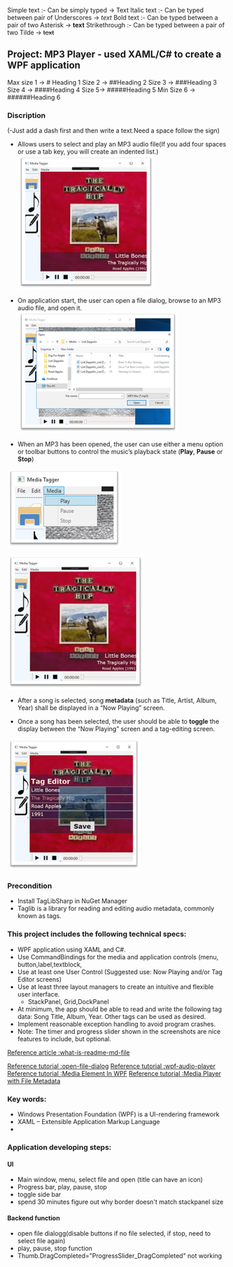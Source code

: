 ﻿Simple text :- Can be simply typed → Text
Italic text :- Can be typed between pair of Underscores → _text_
Bold text :- Can be typed between a pair of two Asterisk → **text**
Strikethrough :- Can be typed between a pair of two Tilde → ~~text~~

## Project: MP3 Player - used XAML/C# to create a WPF application 

Max size 1 → # Heading 1
Size 2 → ##Heading 2
Size 3 → ###Heading 3
Size 4 → ####Heading 4
Size 5→ #####Heading 5
Min Size 6 → ######Heading 6

### Discription
(-Just add a dash first and then write a text.Need a space follow the sign)
- Allows users to select and play an MP3 audio file(If you add four spaces or use a tab key, you will create an indented list.)
![image](./images/File-Menu.png)

- On application start, the user can open a file dialog, browse to an MP3 audio file, and open it. 
![image](./images/Open-File-dialog.png)

- When an MP3 has been opened, the user can use either a menu option or toolbar buttons to control the music’s playback state (**Play**, **Pause** or **Stop**)

![image](./images/Media-Menu.png)

![image](./images/Now-Playing-screen.png)

- After a song is selected, song **metadata** (such as Title, Artist, Album, Year) shall be displayed in a “Now Playing” screen. 

- Once a song has been selected, the user should be able to **toggle** the display between the “Now Playing” screen and a tag-editing screen.

![image](./images/Tag-Editor-screen.png)

### Precondition
- Install TagLibSharp in NuGet Manager 
- Taglib is a library for reading and editing audio metadata, commonly known as tags.

### This project includes the following technical specs:
-   WPF application using XAML and C#.
-   Use CommandBindings for the media and application controls (menu, button,label,textblock,
-   Use at least one User Control (Suggested use: Now Playing and/or Tag Editor screens)
-   Use at least three layout managers to create an intuitive and flexible user interface.
	- StackPanel, Grid,DockPanel
-   At minimum, the app should be able to read and write the following tag data: Song Title, Album, Year. Other tags can be used as desired.
-   Implement reasonable exception handling to avoid program crashes.
-   Note: The timer and progress slider shown in the screenshots are nice features to include, but optional.

[Reference article :what-is-readme-md-file](https://www.geeksforgeeks.org/what-is-readme-md-file/)

[Reference tutorial :open-file-dialog](https://www.youtube.com/watch?v=Ks9bzPSx7Vs)
[Reference tutorial :wpf-audio-player](https://www.youtube.com/watch?v=B0MXTryR5Cw)
[Reference tutorial :Media Element In WPF](https://www.c-sharpcorner.com/UploadFile/dpatra/media-element-in-wpf/)
[Reference tutorial :Media Player with File Metadata](https://www.youtube.com/watch?v=jARmuKSRsio)
### Key words:
- Windows Presentation Foundation (WPF) is a UI-rendering framework
- XAML – Extensible Application Markup Language
- 

### Application developing steps:
#### UI 
- Main window, menu, select file and open (title can have an icon)
- Progress bar, play, pause, stop
- toggle side bar
- spend 30 minutes figure out why border doesn't match stackpanel size
#### Backend function
- open file dialogg(disable buttons if no file selected, if stop, need to select file again)
- play, pause, stop function
- Thumb.DragCompleted="ProgressSlider_DragCompleted" not working
